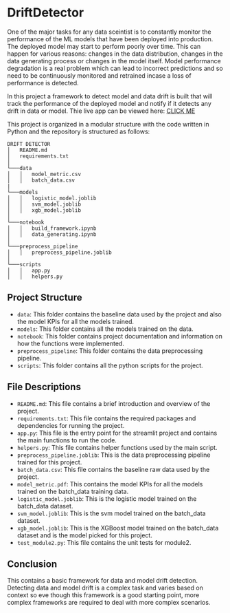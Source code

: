 ﻿# DriftDetector

One of the major tasks for any data sceintist is to constantly monitor the performance of the ML models that have been deployed into production. The deployed model may start to perform poorly over time. This can happen for various reasons: changes in the data distribution, changes in the data generating process or changes in the model itself. Model performance degradation is a real problem which can lead to incorrect predictions and so need to be continuously monitored and retrained incase a loss of performance is detected.

In this project a framework to detect model and data drift is built that will track the performance of the deployed model and notify if it detects any drift in data or model. Thie live app can be viewed here: [CLICK ME](https://alvee-611-driftdetector-framework.streamlit.app/)

This project is organized in a modular structure with the code written in Python and the repository is structured as follows:

```
DRIFT DETECTOR
│   README.md
│   requirements.txt
│
└───data
│   │   model_metric.csv
│   │   batch_data.csv
|   
└───models
│   │   logistic_model.joblib
│   │   svm_model.joblib
│   │   xgb_model.joblib
│   
└───notebook
│   │   build_framework.ipynb
│   │   data_generating.ipynb
│   
└───preprocess_pipeline
│   │   preprocess_pipeline.joblib
│   
└───scripts
│   │   app.py
│   │   helpers.py

```

## Project Structure

- `data`: This folder contains the baseline data used by the project and also the model KPIs for all the models trained.
- `models`: This folder contains all the models trained on the data.
- `notebook`: This folder contains project documentation and information on how the functions were implemented.
- `preprocess_pipeline`: This folder contains the data preprocessing pipeline.
- `scripts`: This folder contains all the python scripts for the project.

## File Descriptions

- `README.md`: This file contains a brief introduction and overview of the project.
- `requirements.txt`: This file contains the required packages and dependencies for running the project.
- `app.py`: This file is the entry point for the streamlit project and contains the main functions to run the code.
- `helpers.py`: This file contains helper functions used by the main script.
- `preprocess_pipeline.joblib`: This is the data preprocessing pipeline trained for this project.
- `batch_data.csv`: This file contains the baseline raw data used by the project.
- `model_metric.pdf`: This contains the model KPIs for all the models trained on the batch_data training data.
- `logistic_model.joblib`: This is the logistic model trained on the batch_data dataset.
- `svm_model.joblib`: This is the svm model trained on the batch_data dataset.
- `xgb_model.joblib`: This is the XGBoost model trained on the batch_data dataset and is the model picked for this project.
- `test_module2.py`: This file contains the unit tests for module2.

## Conclusion

This contains a basic framework for data and model drift detection. Detecting data and model drift is a complex task and varies based on context so eve though this framework is a good starting point, more complex frameworks are required to deal with more complex scenarios.

